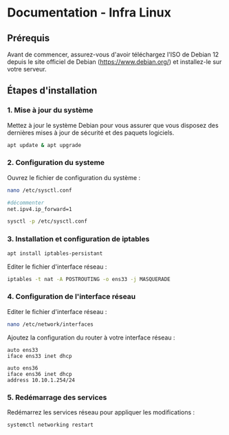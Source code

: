 
# Documentation - Infra Linux

## Prérequis

Avant de commencer, assurez-vous d'avoir téléchargez l'ISO de Debian 12 depuis le site officiel de Debian (https://www.debian.org/) et installez-le sur votre serveur.

## Étapes d'installation

### 1. Mise à jour du système
Mettez à jour le système Debian pour vous assurer que vous disposez des dernières mises à jour de sécurité et des paquets logiciels.
```bash
apt update & apt upgrade
```

### 2. Configuration du systeme
Ouvrez le fichier de configuration du système :
```bash
nano /etc/sysctl.conf

#décommenter
net.ipv4.ip_forward=1
```
```bash
sysctl -p /etc/sysctl.conf
```

### 3. Installation et configuration de iptables
```bash
apt install iptables-persistant
```
Editer le fichier d'interface réseau :
```bash
iptables -t nat -A POSTROUTING -o ens33 -j MASQUERADE
```

### 4. Configuration de l'interface réseau
Editer le fichier d'interface réseau :
```bash
nano /etc/network/interfaces
```
Ajoutez la configuration du router à votre interface réseau :
```plaintext
auto ens33
iface ens33 inet dhcp

auto ens36
iface ens36 inet dhcp
address 10.10.1.254/24
```
### 5. Redémarrage des services
Redémarrez les services réseau pour appliquer les modifications :
```bash
systemctl networking restart
```
